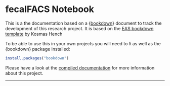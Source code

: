 # fecalFACS Notebook

This is a the documentation based on a {[bookdown](https://bookdown.org/)} document to track the development of this research project.
It is based on the [EAS bookdown template](https://github.com/k-hench/eas_bookdown) by Kosmas Hench

To be able to use this in your own projects you will need to `R` as well as the {bookdown} package installed:

```r
install.packages("bookdown")
```


Please have a look at the [compiled documentation](https://giselahkopp.github.io/fecalFACS_Notebook/index.html) for more information about this project.

---

